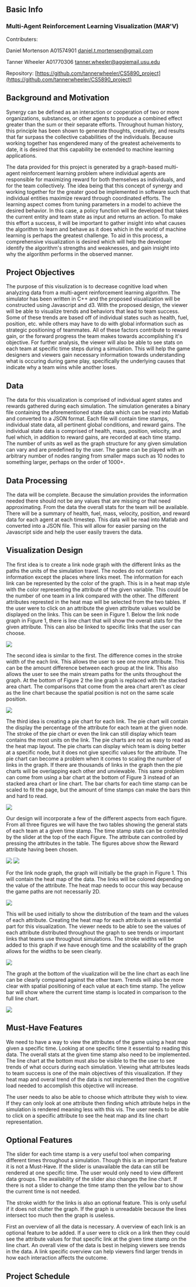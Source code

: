 ## Basic Info
### Multi-Agent Reinforcement Learning Visualization (MAR'V)

Contributers: 

Daniel Mortenson A01574901 daniel.t.mortensen@gmail.com

Tanner Wheeler A01770306 tanner.wheeler@aggiemail.usu.edu

Repository: [https://github.com/tannerwheeler/CS5890_project](https://github.com/tannerwheeler/CS5890_project)

## Background and Motivation
Synergy can be defined as an interaction or cooperation of two or more organizations, substances, or other agents to produce a combined effect greater than the sum or their separate efforts. Throughout human history, this principle has been shown to generate thoughts, creativity, and results that far surpass the collective cababilities of the individuals. Because working together has engendered many of the greatest acheivements to date, it is desired that this capability be extended to machine learning applications.

The data provided for this project is generated by a graph-based multi-agent reinforcement learning problem where individual agents are responsible for maximizing reward for both themselves as individuals, and for the team collectively.  The idea being that this concept of synergy and working together for the greater good be implemented in software such that individual entities maximize reward through coordinated efforts.  The learning aspect comes from tuning parameters in a model to achieve the desired behavior.  In this case, a policy function will be developed that takes the current entity and team state as input and returns an action. To make this effort a success, it will be important to gather insight into what causes the algorithm to learn and behave as it does which in the world of machine learning is perhaps the greatest challenge. To aid in this process, a comprehensive visualization is desired which will help the developer identify the algorithm's strengths and weaknesses, and gain insight into why the algorithm performs in the observed manner.

## Project Objectives
The purpose of this visulization is to decrease cognitive load when analyzing data from a multi-agent reinforcement learning algorithm. The simulator has been written in C++ and the proposed visualization will be constructed using Javascript and d3.  With the proposed design, the viewer will be able to visualize trends and behaviors that lead to team success. Some of these trends are based off of individual states such as health, fuel, position, etc. while others may have to do with global information such as strategic positioning of teammates.  All of these factors contribute to reward gain, or the forward progress the team makes towards accomplishing it's objective.  For further analysis, the viewer will also be able to see stats on each team at specific time steps during a simulation.  This will help the game designers and viewers gain necessary information towards understanding what is occuring during game play, specifically the underlying causes that indicate why a team wins while another loses.

## Data
The data for this visualization is comprised of individual agent states and rewards gathered during each simulation.  The simulation generates a binary file containing the aforementioned state data which can be read into Matlab and converted to a JSON format.  Each file will contain time stamps, individual state data, all pertinent global conditions, and reward gains.  The individual state data is comprised of health, mass, position, velocity, and fuel which, in addition to reward gains, are recorded at each time stamp. The number of units as well as the graph structure for any given simulation can vary and are predefined by the user.  The game can be played with an arbitrary number of nodes ranging from smaller maps such as 10 nodes to something larger, perhaps on the order of 1000+.

## Data Processing
The data will be complete. Because the simulation provides the information needed there should not be any values that are missing or that need approximating.  From the data the overall stats for the team will be available. There will be a summary of health, fuel, mass, velocity, position, and reward data for each agent at each timestep. This data will be read into Matlab and converted into a JSON file. This will allow for easier parsing on the Javascript side and help the user easily travers the data.

## Visualization Design

The first idea is to create a link node graph with the different links as the paths the units of the simulation travel.  The nodes do not contain information except the places where links meet.  The information for each link can be represented by the color of the graph.  This is in a heat map style with the color representing the attribute of the given variable.  This could be the number of one team in a link compared with the other.  The different attributes represted in the heat map will be selected from the two tables.  If the user were to click on an attribute the given attribute values would be displayed on the links.  This can be seen in Figure 1.  Below the link node graph in Figure 1, there is line chart that will show the overall stats for the given attribute.  This can also be linked to specific links that the user can choose.

<img src="VIS fig1-page-001.jpg">

The second idea is similar to the first.  The difference comes in the stroke width of the each link.  This allows the user to see one more attribute.  This can be the amount difference between each group at the link.  This also allows the user to see the main stream paths for the units throughout the graph.  At the bottom of Figure 2 the line graph is replaced with the stacked area chart.  The comparisons that come from the area chart aren't as clear as the line chart because the spatial position is not on the same scale position.

<img src="VIS fig2-page-001.jpg">

The third idea is creating a pie chart for each link.  The pie chart will contain the display the percentage of the attribute for each team at the given node.  The stroke of the pie chart or even the link can still display which team contains the most units on the link.  The pie charts are not as easy to read as the heat map layout.  The pie charts can display which team is doing better at a specific node, but it does not give specific values for the attribute.  The pie chart can become a problem when it comes to scaling the number of links in the graph.  If there are thousands of links in the graph then the pie charts will be overlapping each other and unviewable.  This same problem can come from using a bar chart at the bottom of Figure 3 instead of an stacked area chart or line chart.  The bar charts for each time stamp can be scaled to fit the page, but the amount of time stamps can make the bars thin and hard to read.

<img src="VIS fig3-page-001.jpg">

Our design will incorporate a few of the different aspects from each figure.  From all three figures we will have the two tables showing the general stats of each team at a given time stamp.  The time stamp stats can be controlled by the slider at the top of the each Figure.  The attribute can controlled by pressing the attributes in the table.  The figures above show the Reward attribute having been chosen.

<img src="VIS fig1-page-002.jpg"> 
<img src="VIS fig1-page-003.jpg">

For the link node graph, the graph will initially be the graph in Figure 1.  This will contain the heat map of the data.  The links will be colored depending on the value of the attribute.  The heat map needs to occur this way because the game paths are not necessarily 2D.

<img src="VIS fig1-page-004.jpg">

This will be used initially to show the distribution of the team and the values of each attribute.  Creating the heat map for each attribute is an essential part for this visualization.  The viewer needs to be able to see the values of each attribute distributed throughout the graph to see trends or important links that teams use throughout simulations.  The stroke widths will be added to this graph if we have enough time and the scalability of the graph allows for the widths to be seen clearly.

<img src="VIS fig2-page-002.jpg">

The graph at the bottom of the viualization will be the line chart as each line can be clearly compared against the other team.  Trends will also be more clear with spatial positioning of each value at each time stamp.  The yellow bar will show where the current time stamp is located in comparison to the full line chart.

<img src="VIS fig1-page-005.jpg">


## Must-Have Features
We need to have a way to view the attributes of the game using a heat map given a specific time.  Looking at one specific time it essential to reading this data.  The overall stats at the given time stamp also need to be implemented.  The line chart at the bottom must also be visible to the the user to see trends of what occurs during each simulation.  Viewing what attributes leads to team success is one of the main objectives of this visualization.  If they heat map and overal trend of the data is not implemented then the cognitive load needed to accomplish this objective will increase.

The user needs to also be able to choose which attribute they wish to view.  If they can only look at one attribute then finding which attribute helps in the simulation is rendered meaning less with this vis.  The user needs to be able to click on a specific attribute to see the heat map and its line chart representation.

## Optional Features

The slider for each time stamp is a very useful tool when comparing different times throughout a simulation.  Though this is an important feature it is not a Must-Have.  If the slider is unavailable the data can still be rendered at one specific time.  The user would only need to view different data groups.  The availability of the slider also changes the line chart.  If there is not a slider to change the time stamp then the yellow bar to show the current time is not needed.

The stroke width for the links is also an optional feature.  This is only useful if it does not clutter the graph.  If the graph is unreadable because the lines intersect too much then the graph is useless.

First an overview of all the data is necessary.  A overview of each link is an optional feature to be added.  If a user were to click on a link then they could see the attribute values for that specific link at the given time stamp on the line chart.  An overall view of the data is best in helping viewers see trends in the data.  A link specific overview can help viewers find larger trends in how each interaction affects the outcome.

## Project Schedule

